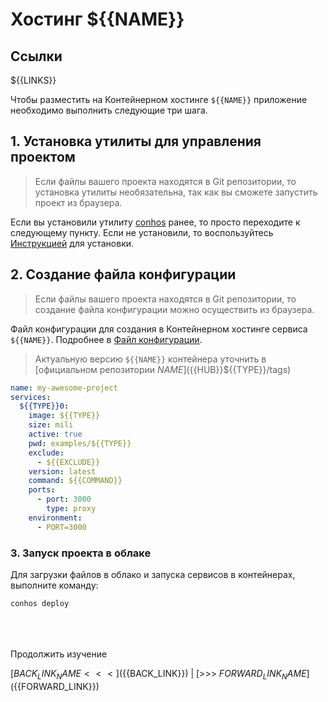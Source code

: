 # Хостинг ${{NAME}}

## Ссылки

${{LINKS}}

Чтобы разместить на Контейнерном хостинге `${{NAME}}` приложение необходимо выполнить следующие три шага.

## 1. Установка утилиты для управления проектом

> Если файлы вашего проекта находятся в Git репозитории, то установка утилиты необязательна, так как вы сможете запустить проект из браузера.

Если вы установили утилиту [conhos](https://www.npmjs.com/package/conhos) ранее, то просто переходите к следующему пункту. Если не установили, то воспользуйтесь [Инструкцией](./GettingStarted.md#введение) для установки.

## 2. Создание файла конфигурации

> Если файлы вашего проекта находятся в Git репозитории, то создание файла конфигурации можно осуществить из браузера.

Файл конфигурации для создания в Контейнерном хостинге сервиса `${{NAME}}`. Подробнее в [Файл конфигурации](./ConfigFile.md#пример_файла_конфигурации).

> Актуальную версию `${{NAME}}` контейнера уточнить в [официальном репозитории ${{NAME}}](${{HUB}}${{TYPE}}/tags)

```yml
name: my-awesome-project
services:
  ${{TYPE}}0:
    image: ${{TYPE}}
    size: mili
    active: true
    pwd: examples/${{TYPE}}
    exclude:
      - ${{EXCLUDE}}
    version: latest
    command: ${{COMMAND}}
    ports:
      - port: 3000
        type: proxy
    environment:
      - PORT=3000
```

### 3. Запуск проекта в облаке

Для загрузки файлов в облако и запуска сервисов в контейнерах, выполните команду:

```sh
conhos deploy
```

<div style="margin-top: 4rem;"></div>

Продолжить изучение

[${{BACK_LINK_NAME}} <<<](${{BACK_LINK}}) | [>>> ${{FORWARD_LINK_NAME}}](${{FORWARD_LINK}})
